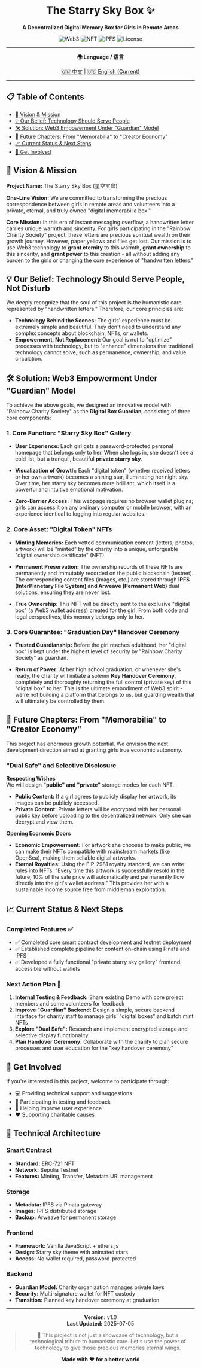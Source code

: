 <div align="center">

# The Starry Sky Box ✨

**A Decentralized Digital Memory Box for Girls in Remote Areas**

![Web3](https://img.shields.io/badge/Web3-Blockchain-blue)
![NFT](https://img.shields.io/badge/NFT-ERC721-green)
![IPFS](https://img.shields.io/badge/Storage-IPFS-orange)
![License](https://img.shields.io/badge/License-MIT-yellow)

---

**🌍 Language / 语言**

[🇨🇳 中文](../README.md) | [🇺🇸 English (Current)](#)

</div>

---

## 📋 Table of Contents
- [🌟 Vision & Mission](#-vision--mission)
- [💡 Our Belief: Technology Should Serve People](#-our-belief-technology-should-serve-people-not-disturb)
- [🛠️ Solution: Web3 Empowerment Under "Guardian" Model](#️-solution-web3-empowerment-under-guardian-model)
- [🚀 Future Chapters: From "Memorabilia" to "Creator Economy"](#-future-chapters-from-memorabilia-to-creator-economy)
- [📈 Current Status & Next Steps](#-current-status--next-steps)
- [🤝 Get Involved](#-get-involved)

## 🌟 Vision & Mission

**Project Name:** The Starry Sky Box (星空宝盒)

**One-Line Vision:** We are committed to transforming the precious correspondence between girls in remote areas and volunteers into a private, eternal, and truly owned "digital memorabilia box."

**Core Mission:** In this era of instant messaging overflow, a handwritten letter carries unique warmth and sincerity. For girls participating in the "Rainbow Charity Society" project, these letters are precious spiritual wealth on their growth journey. However, paper yellows and files get lost. Our mission is to use Web3 technology to **grant eternity** to this warmth, **grant ownership** to this sincerity, and **grant power** to this creation - all without adding any burden to the girls or changing the core experience of "handwritten letters."

## 💡 Our Belief: Technology Should Serve People, Not Disturb

We deeply recognize that the soul of this project is the humanistic care represented by "handwritten letters." Therefore, our core principles are:

- **Technology Behind the Scenes:** The girls' experience must be extremely simple and beautiful. They don't need to understand any complex concepts about blockchain, NFTs, or wallets.
- **Empowerment, Not Replacement:** Our goal is not to "optimize" processes with technology, but to "enhance" dimensions that traditional technology cannot solve, such as permanence, ownership, and value circulation.

## 🛠️ Solution: Web3 Empowerment Under "Guardian" Model

To achieve the above goals, we designed an innovative model with "Rainbow Charity Society" as the **Digital Box Guardian**, consisting of three core components:

### 1. Core Function: "Starry Sky Box" Gallery

- **User Experience:** Each girl gets a password-protected personal homepage that belongs only to her. When she logs in, she doesn't see a cold list, but a tranquil, beautiful **private starry sky**.

- **Visualization of Growth:** Each "digital token" (whether received letters or her own artwork) becomes a shining star, illuminating her night sky. Over time, her starry sky becomes more brilliant, which itself is a powerful and intuitive emotional motivation.

- **Zero-Barrier Access:** This webpage requires no browser wallet plugins; girls can access it on any ordinary computer or mobile browser, with an experience identical to logging into regular websites.

### 2. Core Asset: "Digital Token" NFTs

- **Minting Memories:** Each vetted communication content (letters, photos, artwork) will be "minted" by the charity into a unique, unforgeable "digital ownership certificate" (NFT).

- **Permanent Preservation:** The ownership records of these NFTs are permanently and immutably recorded on the public blockchain (testnet). The corresponding content files (images, etc.) are stored through **IPFS (InterPlanetary File System) and Arweave (Permanent Web)** dual solutions, ensuring they are never lost.

- **True Ownership:** This NFT will be directly sent to the exclusive "digital box" (a Web3 wallet address) created for the girl. From both code and legal perspectives, this memory belongs only to her.

### 3. Core Guarantee: "Graduation Day" Handover Ceremony

- **Trusted Guardianship:** Before the girl reaches adulthood, her "digital box" is kept under the highest level of security by "Rainbow Charity Society" as guardian.

- **Return of Power:** At her high school graduation, or whenever she's ready, the charity will initiate a solemn **Key Handover Ceremony**, completely and thoroughly returning the full control (private key) of this "digital box" to her. This is the ultimate embodiment of Web3 spirit - we're not building a platform that belongs to us, but guarding wealth that will ultimately be controlled by them.

## 🚀 Future Chapters: From "Memorabilia" to "Creator Economy"

This project has enormous growth potential. We envision the next development direction aimed at granting girls true economic autonomy.

### "Dual Safe" and Selective Disclosure

**Respecting Wishes**  
We will design **"public" and "private"** storage modes for each NFT.

- **Public Content:** If a girl agrees to publicly display her artwork, its images can be publicly accessed.
- **Private Content:** Private letters will be encrypted with her personal public key before uploading to the decentralized network. Only she can decrypt and view them.

**Opening Economic Doors**
- **Economic Empowerment:** For artwork she chooses to make public, we can make their NFTs compatible with mainstream markets (like OpenSea), making them sellable digital artworks.
- **Eternal Royalties:** Using the EIP-2981 royalty standard, we can write rules into NFTs: "Every time this artwork is successfully resold in the future, 10% of the sale price will automatically and permanently flow directly into the girl's wallet address." This provides her with a sustainable income source free from middleman exploitation.

## 📈 Current Status & Next Steps

### Completed Features ✅

- ✅ Completed core smart contract development and testnet deployment
- ✅ Established complete pipeline for content on-chain using Pinata and IPFS
- ✅ Developed a fully functional "private starry sky gallery" frontend accessible without wallets

### Next Action Plan 🎯

1. **Internal Testing & Feedback:** Share existing Demo with core project members and some volunteers for feedback
2. **Improve "Guardian" Backend:** Design a simple, secure backend interface for charity staff to manage girls' "digital boxes" and batch mint NFTs
3. **Explore "Dual Safe":** Research and implement encrypted storage and selective display functionality
4. **Plan Handover Ceremony:** Collaborate with the charity to plan secure processes and user education for the "key handover ceremony"

## 🤝 Get Involved

If you're interested in this project, welcome to participate through:

- 💻 Providing technical support and suggestions
- 🧪 Participating in testing and feedback
- 🎨 Helping improve user experience
- ❤️ Supporting charitable causes

## 🔧 Technical Architecture

### Smart Contract
- **Standard:** ERC-721 NFT
- **Network:** Sepolia Testnet
- **Features:** Minting, Transfer, Metadata URI management

### Storage
- **Metadata:** IPFS via Pinata gateway
- **Images:** IPFS distributed storage
- **Backup:** Arweave for permanent storage

### Frontend
- **Framework:** Vanilla JavaScript + ethers.js
- **Design:** Starry sky theme with animated stars
- **Access:** No wallet required, password-protected

### Backend
- **Guardian Model:** Charity organization manages private keys
- **Security:** Multi-signature wallet for NFT custody
- **Transition:** Planned key handover ceremony at graduation

---

<div align="center">

**Version:** v1.0  
**Last Updated:** 2025-07-05

> 💝 This project is not just a showcase of technology, but a technological tribute to humanistic care. Let's use the power of technology to give those precious memories eternal wings.

**Made with ❤️ for a better world**

</div> 
